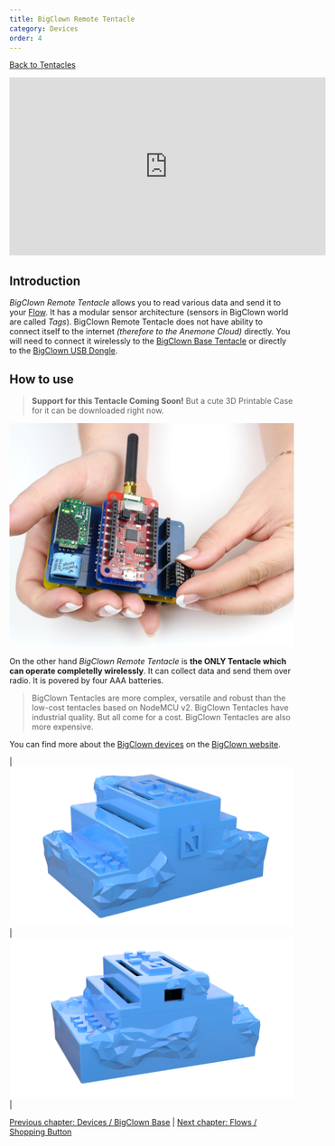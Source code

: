 ```yaml
---
title: BigClown Remote Tentacle
category: Devices
order: 4
---
```


[<i class="fa fa-arrow-up" aria-hidden="true"></i> Back to Tentacles](/cloud/tentacles)

<iframe width="560" height="315" src="https://www.youtube.com/embed/x9W_YIcg2OI?rel=0&amp;controls=0&amp;showinfo=0" frameborder="0" gesture="media" allow="encrypted-media" allowfullscreen></iframe>

## Introduction

*BigClown Remote Tentacle* allows you to read various data and send it to your [Flow](/cloud/flows). It has a modular sensor architecture (sensors in BigClown world are called *Tags*). BigClown Remote Tentacle does not have ability to connect itself to the internet *(therefore to the Anemone Cloud)* directly. You will need to connect it wirelessly to the [BigClown Base Tentacle](#bigclown-bc-base-tentacle) or directly to the [BigClown USB Dongle](https://shop.bigclown.com/usb-dongle/).

## How to use

> **Support for this Tentacle Coming Soon!** But a cute 3D Printable Case for it can be downloaded right now.

![BigClown Remote Station](/images/big_clown_remote_station.jpg)

On the other hand *BigClown Remote Tentacle* is **the ONLY Tentacle which can operate completelly wirelessly**. It can collect data and send them over radio. It is povered by four AAA batteries.

> BigClown Tentacles are more complex, versatile and robust than the low-cost tentacles based on NodeMCU v2. BigClown Tentacles have industrial quality. But all come for a cost. BigClown Tentacles are also more expensive.

You can find more about the [BigClown devices](https://www.bigclown.com/kits/) on the [BigClown website](https://www.bigclown.com/).

| ![BigClown Base Station Front](/images/tentacle_bc2_remote_front.png) | ![BigClown Base Station Back](/images/tentacle_bc2_remote_back.png) |

[<i class="fa fa-arrow-left" aria-hidden="true"></i> Previous chapter: Devices / BigClown Base](/devices/bc_base) | [Next chapter: Flows / Shopping Button <i class="fa fa-arrow-right" aria-hidden="true"></i>](/examples/shopping_button)
